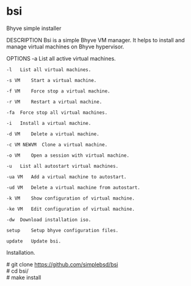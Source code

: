 # bsi

Bhyve simple installer

DESCRIPTION
	Bsi is a simple Bhyve VM manager. It helps to install and manage virtual machines on Bhyve hypervisor.

OPTIONS
	-a	 List all active virtual machines.

	-l	 List all virtual machines.

	-s VM	 Start a virtual machine.

	-f VM	 Force stop a virtual machine.

	-r VM	 Restart a virtual machine.

	-fa	 Force stop all virtual machines.

	-i	 Install a virtual machine.

	-d VM	 Delete a virtual machine.

	-c VM NEWVM	 Clone a virtual machine.

	-o VM	 Open a session with virtual machine.

	-u	 List all autostart virtual machines.

	-ua VM	 Add a virtual machine to autostart.

	-ud VM	 Delete a virtual machine from autostart.

	-k VM	 Show configuration of virtual machine.

	-ke VM	 Edit configuration of virtual machine.

	-dw	 Download installation iso.

	setup	 Setup bhyve configuration files.

	update	 Update bsi.



Installation.

&#35; git clone https://github.com/simplebsd/bsi<br/>
&#35; cd bsi/<br/>
&#35; make install
